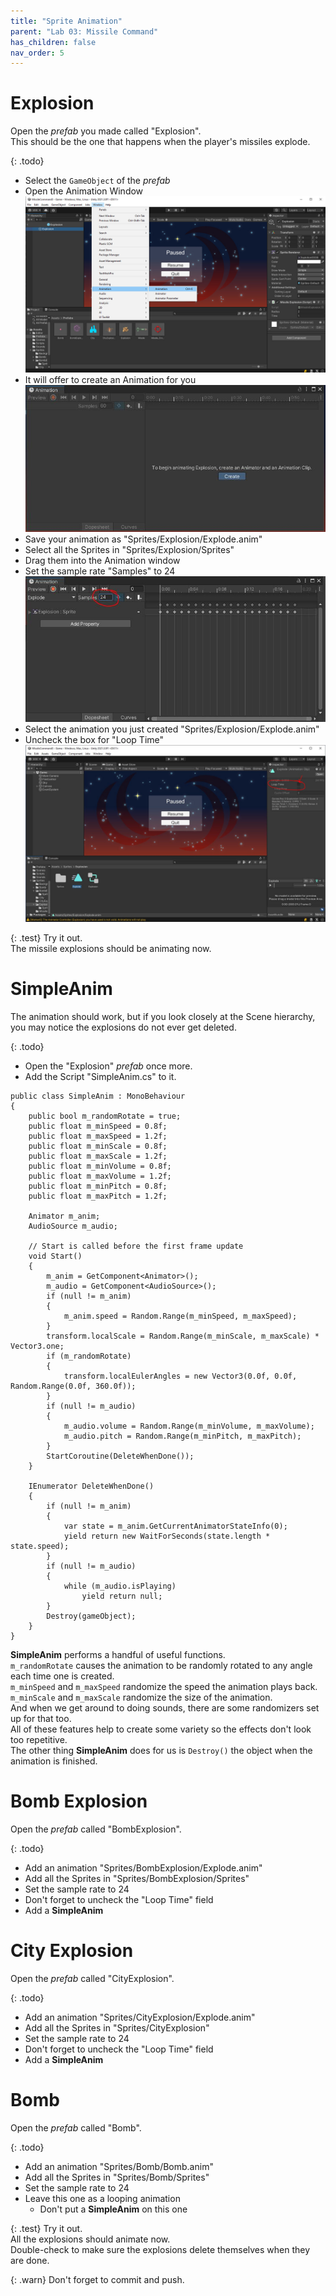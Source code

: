 ```yaml
---
title: "Sprite Animation"
parent: "Lab 03: Missile Command"
has_children: false
nav_order: 5
---
```


# Explosion
Open the *prefab* you made called "Explosion".\
This should be the one that happens when the player's missiles explode.

{: .todo}
* Select the `GameObject` of the *prefab*
* Open the Animation Window
![Animation Window](images/lab03/animwindow.jpg "Animation Window")
* It will offer to create an Animation for you
![Create Animation](images/lab03/animwindow2.jpg "Create Animation")
* Save your animation as "Sprites/Explosion/Explode.anim"
* Select all the Sprites in "Sprites/Explosion/Sprites"
* Drag them into the Animation window
* Set the sample rate "Samples" to 24
![Create Animation](images/lab03/animwindow3.jpg "Create Animation")
* Select the animation you just created "Sprites/Explosion/Explode.anim"
* Uncheck the box for "Loop Time"
![Disable Loop](images/lab03/noloop.jpg "Disable Loop")

{: .test}
Try it out.\
The missile explosions should be animating now.

# SimpleAnim
The animation should work, but if you look closely at the Scene hierarchy, you may notice the explosions do not ever get deleted.

{: .todo}
* Open the "Explosion" *prefab* once more.
* Add the Script "SimpleAnim.cs" to it.
```
public class SimpleAnim : MonoBehaviour
{
    public bool m_randomRotate = true;
    public float m_minSpeed = 0.8f;
    public float m_maxSpeed = 1.2f;
    public float m_minScale = 0.8f;
    public float m_maxScale = 1.2f;
    public float m_minVolume = 0.8f;
    public float m_maxVolume = 1.2f;
    public float m_minPitch = 0.8f;
    public float m_maxPitch = 1.2f;

    Animator m_anim;
    AudioSource m_audio;

    // Start is called before the first frame update
    void Start()
    {
        m_anim = GetComponent<Animator>();
        m_audio = GetComponent<AudioSource>();
        if (null != m_anim)
        {
            m_anim.speed = Random.Range(m_minSpeed, m_maxSpeed);
        }
        transform.localScale = Random.Range(m_minScale, m_maxScale) * Vector3.one;
        if (m_randomRotate)
        {
            transform.localEulerAngles = new Vector3(0.0f, 0.0f, Random.Range(0.0f, 360.0f));
        }
        if (null != m_audio)
        {
            m_audio.volume = Random.Range(m_minVolume, m_maxVolume);
            m_audio.pitch = Random.Range(m_minPitch, m_maxPitch);
        }
        StartCoroutine(DeleteWhenDone());
    }

    IEnumerator DeleteWhenDone()
    {
        if (null != m_anim)
        {
            var state = m_anim.GetCurrentAnimatorStateInfo(0);
            yield return new WaitForSeconds(state.length * state.speed);
        }
        if (null != m_audio)
        {
            while (m_audio.isPlaying)
                yield return null;
        }
        Destroy(gameObject);
    }
}
```
**SimpleAnim** performs a handful of useful functions.\
`m_randomRotate` causes the animation to be randomly rotated to any angle each time one is created.\
`m_minSpeed` and `m_maxSpeed` randomize the speed the animation plays back.\
`m_minScale` and `m_maxScale` randomize the size of the animation.\
And when we get around to doing sounds, there are some randomizers set up for that too.\
All of these features help to create some variety so the effects don't look too repetitive.\
The other thing **SimpleAnim** does for us is `Destroy()` the object when the animation is finished.

# Bomb Explosion
Open the *prefab* called "BombExplosion".

{: .todo}
* Add an animation "Sprites/BombExplosion/Explode.anim"
* Add all the Sprites in "Sprites/BombExplosion/Sprites"
* Set the sample rate to 24
* Don't forget to uncheck the "Loop Time" field
* Add a **SimpleAnim**

# City Explosion
Open the *prefab* called "CityExplosion".

{: .todo}
* Add an animation "Sprites/CityExplosion/Explode.anim"
* Add all the Sprites in "Sprites/CityExplosion"
* Set the sample rate to 24
* Don't forget to uncheck the "Loop Time" field
* Add a **SimpleAnim**

# Bomb
Open the *prefab* called "Bomb".

{: .todo}
* Add an animation "Sprites/Bomb/Bomb.anim"
* Add all the Sprites in "Sprites/Bomb/Sprites"
* Set the sample rate to 24
* Leave this one as a looping animation
    * Don't put a **SimpleAnim** on this one

{: .test}
Try it out.\
All the explosions should animate now.\
Double-check to make sure the explosions delete themselves when they are done.

{: .warn}
Don't forget to commit and push.


